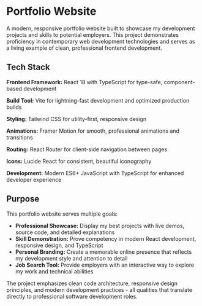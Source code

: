 # Portfolio Website

A modern, responsive portfolio website built to showcase my development projects and skills to potential employers. This project demonstrates proficiency in contemporary web development technologies and serves as a living example of clean, professional frontend development.

## Tech Stack

**Frontend Framework:** React 18 with TypeScript for type-safe, component-based development

**Build Tool:** Vite for lightning-fast development and optimized production builds

**Styling:** Tailwind CSS for utility-first, responsive design

**Animations:** Framer Motion for smooth, professional animations and transitions

**Routing:** React Router for client-side navigation between pages

**Icons:** Lucide React for consistent, beautiful iconography

**Development:** Modern ES6+ JavaScript with TypeScript for enhanced developer experience

## Purpose

This portfolio website serves multiple goals:

- **Professional Showcase:** Display my best projects with live demos, source code, and detailed explanations
- **Skill Demonstration:** Prove competency in modern React development, responsive design, and TypeScript
- **Personal Branding:** Create a memorable online presence that reflects my development style and attention to detail
- **Job Search Tool:** Provide employers with an interactive way to explore my work and technical abilities

The project emphasizes clean code architecture, responsive design principles, and modern development practices - all qualities that translate directly to professional software development roles.
